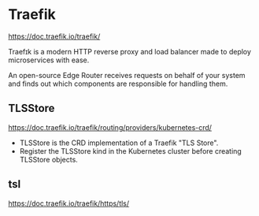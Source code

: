 # Traefik

https://doc.traefik.io/traefik/

Traefɪk is a modern HTTP reverse proxy and load balancer made to deploy microservices with ease.

An open-source Edge Router receives requests on behalf of your system and finds out which components are responsible for handling them.

## TLSStore
https://doc.traefik.io/traefik/routing/providers/kubernetes-crd/
- TLSStore is the CRD implementation of a Traefik "TLS Store".
- Register the TLSStore kind in the Kubernetes cluster before creating TLSStore objects.

## tsl
https://doc.traefik.io/traefik/https/tls/
